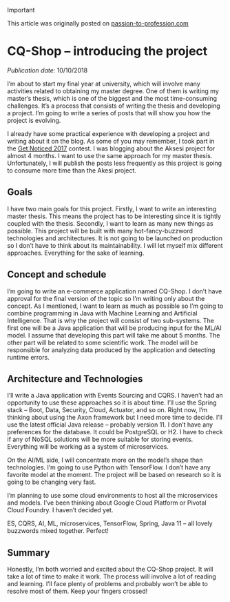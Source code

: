 > [!IMPORTANT]
> This article was originally posted on [passion-to-profession.com](https://web.archive.org/web/20220809174902/https://passion-to-profession.com/2018/10/10/cq-shop-introducing-the-project/)

# CQ-Shop – introducing the project
*Publication date:* 10/10/2018

I’m about to start my final year at university, which will involve many activities related to obtaining my master degree. One of them is writing my master’s thesis, which is one of the biggest and the most time-consuming challenges. It’s a process that consists of writing the thesis and developing a project.  I’m going to write a series of posts that will show you how the project is evolving.

I already have some practical experience with developing a project and writing about it on the blog. As some of you may remember, I took part in the [Get Noticed 2017](https://devstyle.pl/daj-sie-poznac/) contest. I was blogging about the Aksesi project for almost 4 months.  I want to use the same approach for my master thesis. Unfortunately, I will publish the posts less frequently as this project is going to consume more time than the Akesi project.

## Goals
I have two main goals for this project. Firstly, I want to write an interesting master thesis. This means the project has to be interesting since it is tightly coupled with the thesis. Secondly, I want to learn as many new things as possible. This project will be built with many hot-fancy-buzzword technologies and architectures. It is not going to be launched on production so I don’t have to think about its maintainability. I will let myself mix different approaches. Everything for the sake of learning.

## Concept and schedule
I’m going to write an e-commerce application named CQ-Shop. I don’t have approval for the final version of the topic so I’m writing only about the concept. As I mentioned, I want to learn as much as possible so I’m going to combine programming in Java with Machine Learning and Artificial Intelligence. That is why the project will consist of two sub-systems. The first one will be a Java application that will be producing input for the ML/AI model. I assume that developing this part will take me about 5 months. The other part will be related to some scientific work. The model will be responsible for analyzing data produced by the application and detecting runtime errors.

## Architecture and Technologies
I’ll write a Java application with Events Sourcing and CQRS. I haven’t had an opportunity to use these approaches so it is about time. I’ll use the Spring stack – Boot, Data, Security, Cloud, Actuator, and so on. Right now, I’m thinking about using the Axon framework but I need more time to decide. I’ll use the latest official Java release – probably version 11. I don’t have any preferences for the database. It could be PostgreSQL or H2. I have to check if any of NoSQL solutions will be more suitable for storing events. Everything will be working as a system of microservices.

On the AI/ML side, I will concentrate more on the model’s shape than technologies. I’m going to use Python with TensorFlow. I don’t have any favorite model at the moment. The project will be based on research so it is going to be changing very fast.

I’m planning to use some cloud environments to host all the microservices and models. I’ve been thinking about Google Cloud Platform or Pivotal Cloud Foundry. I haven’t decided yet.

ES, CQRS, AI, ML, microservices, TensorFlow, Spring, Java 11 – all lovely buzzwords mixed together. Perfect!

## Summary
Honestly, I’m both worried and excited about the CQ-Shop project. It will take a lot of time to make it work. The process will involve a lot of reading and learning. I’ll face plenty of problems and probably won’t be able to resolve most of them. Keep your fingers crossed!